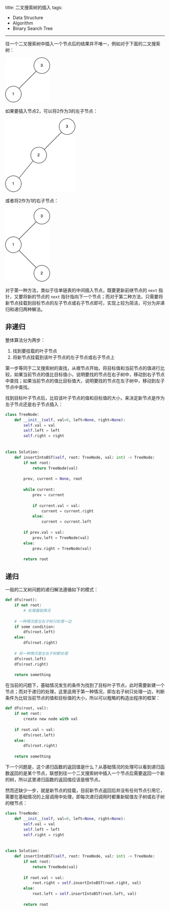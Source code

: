 title: 二叉搜索树的插入
tags:
- Data Structure
- Algorithm
- Binary Search Tree
---

往一个二叉搜索树中插入一个节点后的结果并不唯一，例如对于下面的二叉搜索树：

![alt](/images/bst-bst-1.png)

如果要插入节点2，可以将2作为3的左子节点：

![alt](/images/bst-bst-2.png)

或者将2作为1的右子节点：

![alt](/images/bst-bst-3.png)

对于第一种方法，类似于往单链表的中间插入节点，既要更新前继节点的 `next` 指针，又要将新的节点的 `next` 指针指向下一个节点；而对于第二种方法，只需要将新节点挂载到目标节点的左子节点或右子节点即可，实现上较为简洁，可分为非递归和递归两种解法。

## 非递归
整体算法分为两步：

1. 找到要挂载的叶子节点
2. 将新节点挂载到该叶子节点的左子节点或右子节点上

第一步等同于二叉搜索树的查找，从根节点开始，将目标值和当前节点的值进行比较，如果当前节点的值比目标值小，说明要找的节点在右子树中，移动到右子节点中查找；如果当前节点的值比目标值大，说明要找的节点在左子树中，移动到左子节点中查找。

找到目标叶子节点后，比较该叶子节点的值和目标值的大小，来决定新节点是作为左子节点还是右子节点插入：

```py
class TreeNode:
    def __init__(self, val=0, left=None, right=None):
        self.val = val
        self.left = left
        self.right = right


class Solution:
    def insertIntoBST(self, root: TreeNode, val: int) -> TreeNode:
        if not root:
            return TreeNode(val)

        prev, current = None, root

        while current:
            prev = current

            if current.val < val:
                current = current.right
            else:
                current = current.left

        if prev.val > val:
            prev.left = TreeNode(val)
        else:
            prev.right = TreeNode(val)

        return root
```

## 递归
一般的二叉树问题的递归解法遵循如下的模式：

```py
def dfs(root):
    if not root:
        # 处理基础情况
    
    # 一种情况是左右子树只处理一边
    if some condition:
        dfs(root.left)
    else:
        dfs(root.right)
    
    # 另一种情况是左右子树都处理
    dfs(root.left)
    dfs(root.right)
    
    return something
```

在当前的问题下，基础情况发生的条件为找到了目标叶子节点，此时需要新建一个节点；而对于递归的处理，这里适用于第一种情况，即左右子树只处理一边，判断条件为比较当前节点的值和目标值的大小，所以可以粗略的构造出程序的框架：

```py
def dfs(root, val):
    if not root:
        create new node with val
    
    if root.val > val:
        dfs(root.left)
    else:
        dfs(root.right)
    
    return something
```

下一个问题是，这个递归函数的返回值是什么？从基础情况的处理可以看到递归函数返回的是某个节点，联想到往一个二叉搜索树中插入一个节点后需要返回一个新的树，所以这里递归函数的返回值应该是根节点。

然而还缺少一步，就是新节点的挂载，目前新节点返回后并没有任何节点引用它，需要在基础情况的上层调用中处理，即每次递归调用时都重新赋值左子树或右子树的根节点：

```py
class TreeNode:
    def __init__(self, val=0, left=None, right=None):
        self.val = val
        self.left = left
        self.right = right


class Solution:
    def insertIntoBST(self, root: TreeNode, val: int) -> TreeNode:
        if not root:
            return TreeNode(val)

        if root.val < val:
            root.right = self.insertIntoBST(root.right, val)
        else:
            root.left = self.insertIntoBST(root.left, val)

        return root
```
